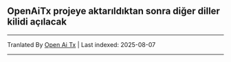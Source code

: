 ## OpenAiTx projeye aktarıldıktan sonra diğer diller kilidi açılacak

---

Tranlated By [Open Ai Tx](https://github.com/OpenAiTx/OpenAiTx) | Last indexed: 2025-08-07

---